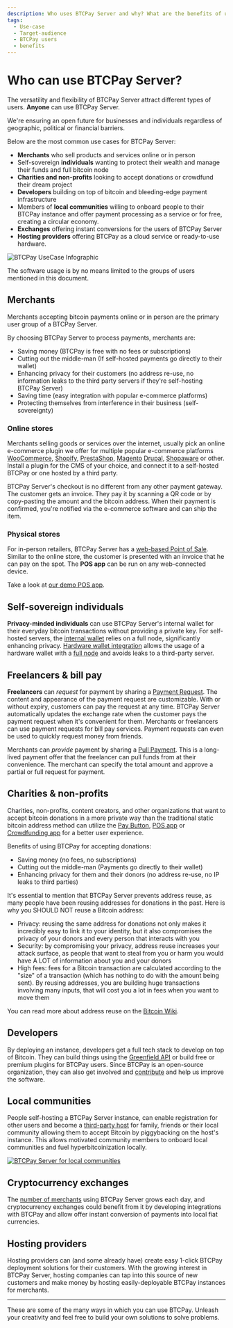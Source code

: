```yaml
---
description: Who uses BTCPay Server and why? What are the benefits of using BTCPay Server over other payment gateways?
tags:
  - Use-case
  - Target-audience
  - BTCPay users
  - benefits
---
```


# Who can use BTCPay Server?

The versatility and flexibility of BTCPay Server attract different types of users. **Anyone** can use BTCPay Server.

We're ensuring an open future for businesses and individuals regardless of geographic, political or financial barriers.

Below are the most common use cases for BTCPay Server:

- **Merchants** who sell products and services online or in person
- Self-sovereign **individuals** wanting to protect their wealth and manage their funds and full bitcoin node
- **Charities and non-profits** looking to accept donations or crowdfund their dream project
- **Developers** building on top of bitcoin and bleeding-edge payment infrastructure
- Members of **local communities** willing to onboard people to their BTCPay instance and offer payment processing as a service or for free, creating a circular economy.
- **Exchanges** offering instant conversions for the users of BTCPay Server
- **Hosting providers** offering BTCPay as a cloud service or ready-to-use hardware.

![BTCPay UseCase Infographic](./img/infographics/BTCPayUseCaseInfographic.png)

The software usage is by no means limited to the groups of users mentioned in this document.

## Merchants

Merchants accepting bitcoin payments online or in person are the primary user group of a BTCPay Server.

By choosing BTCPay Server to process payments, merchants are:

- Saving money (BTCPay is free with no fees or subscriptions)
- Cutting out the middle-man (If self-hosted payments go directly to their wallet)
- Enhancing privacy for their customers (no address re-use, no information leaks to the third party servers if they're self-hosting BTCPay Server)
- Saving time (easy integration with popular e-commerce platforms)
- Protecting themselves from interference in their business (self-sovereignty)

### Online stores

Merchants selling goods or services over the internet, usually pick an online e-commerce plugin we offer for multiple popular e-commerce platforms [WooCommerce](WooCommerce.md), [Shopify](/Shopify.md), [PrestaShop](/PrestaShop.md), [Magento](/Magento.md) [Drupal](Drupal.md), [Shopaware](https://github.com/lampsolutions/LampSBtcPayShopware) or other. Install a plugin for the CMS of your choice, and connect it to a self-hosted BTCPay or one hosted by a third party.

BTCPay Server's checkout is no different from any other payment gateway. The customer gets an invoice. They pay it by scanning a QR code or by copy-pasting the amount and the bitcoin address. When their payment is confirmed, you're notified via the e-commerce software and can ship the item.

### Physical stores

For in-person retailers, BTCPay Server has a [web-based Point of Sale](./Apps.md#point-of-sale-app). Similar to the online store, the customer is presented with an invoice that he can pay on the spot. The **POS app** can be run on any web-connected device.

Take a look at [our demo POS app](https://mainnet.demo.btcpayserver.org/apps/3utBTfSKkW4gK7aQMd2hW5Bh9Fpa/pos).

## Self-sovereign individuals

**Privacy-minded individuals** can use BTCPay Server's internal wallet for their everyday bitcoin transactions without providing a private key. For self-hosted servers, the [internal wallet](./Wallet.md) relies on a full node, significantly enhancing privacy. [Hardware wallet integration](./HardwareWalletIntegration.md) allows the usage of a hardware wallet with a [full node](https://en.bitcoin.it/wiki/Full_node) and avoids leaks to a third-party server.

## Freelancers & bill pay

**Freelancers** can _request_ for payment by sharing a [Payment Request](./PaymentRequests.md). The content and appearance of the payment request are customizable. With or without expiry, customers can pay the request at any time. BTCPay Server automatically updates the exchange rate when the customer pays the payment request when it's convenient for them. Merchants or freelancers can use payment requests for bill pay services. Payment requests can even be used to quickly request money from friends.

Merchants can _provide_ payment by sharing a [Pull Payment](./PullPayments.md). This is a long-lived payment offer that the freelancer can pull funds from at their convenience. The merchant can specify the total amount and approve a partial or full request for payment.

## Charities & non-profits

Charities, non-profits, content creators, and other organizations that want to accept bitcoin donations in a more private way than the traditional static bitcoin address method can utilize the [Pay Button](./WhatsNext.md#creating-the-pay-button), [POS app](./WhatsNext.md#creating-the-point-of-sale-app) or [Crowdfunding app](./Apps.md#crowdfunding-app) for a better user experience.

Benefits of using BTCPay for accepting donations:

- Saving money (no fees, no subscriptions)
- Cutting out the middle-man (Payments go directly to their wallet)
- Enhancing privacy for them and their donors (no address re-use, no IP leaks to third parties)

It's essential to mention that BTCPay Server prevents address reuse, as many people have been reusing addresses for donations in the past. Here is why you SHOULD NOT reuse a Bitcoin address:

- Privacy: reusing the same address for donations not only makes it incredibly easy to link it to your identity, but it also compromises the privacy of your donors and every person that interacts with you
- Security: by compromising your privacy, address reuse increases your attack surface, as people that want to steal from you or harm you would have A LOT of information about you and your donors
- High fees: fees for a Bitcoin transaction are calculated according to the "size" of a transaction (which has nothing to do with the amount being sent). By reusing addresses, you are building huge transactions involving many inputs, that will cost you a lot in fees when you want to move them

You can read more about address reuse on the [Bitcoin Wiki](https://en.bitcoin.it/wiki/Address_reuse).

## Developers

By deploying an instance, developers get a full tech stack to develop on top of Bitcoin. They can build things using the [Greenfield API](API/Greenfield/v1/) or build free or premium plugins for BTCPay users. Since BTCPay is an open-source organization, they can also get involved and [contribute](/Contribute.md) and help us improve the software.

## Local communities

People self-hosting a BTCPay Server instance, can enable registration for other users and become a [third-party host](/Deployment/ThirdPartyHosting.md) for family, friends or their local community allowing them to accept Bitcoin by piggybacking on the host's instance. This allows motivated community members to onboard local communities and fuel hyperbitcoinization locally.

[![BTCPay Server for local communities](https://img.youtube.com/vi/9n81qnzlPf8/mqdefault.jpg)](https://www.youtube.com/watch?v=9n81qnzlPf8)

## Cryptocurrency exchanges

The [number of merchants](https://directory.btcpayserver.org) using BTCPay Server grows each day, and cryptocurrency exchanges could benefit from it by developing integrations with BTCPay and allow offer instant conversion of payments into local fiat currencies.

## Hosting providers

Hosting providers can (and some already have) create easy 1-click BTCPay deployment solutions for their customers. With the growing interest in BTCPay Server, hosting companies can tap into this source of new customers and make money by hosting easily-deployable BTCPay instances for merchants.

---

These are some of the many ways in which you can use BTCPay. Unleash your creativity and feel free to build your own solutions to solve problems.
